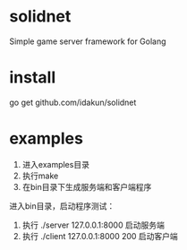 # solidnet
Simple game server framework for Golang

# install
go get github.com/idakun/solidnet

# examples

1. 进入examples目录
2. 执行make
3. 在bin目录下生成服务端和客户端程序

进入bin目录，启动程序测试：

1. 执行 ./server 127.0.0.1:8000  启动服务端
2. 执行 ./client 127.0.0.1:8000 200 启动客户端
